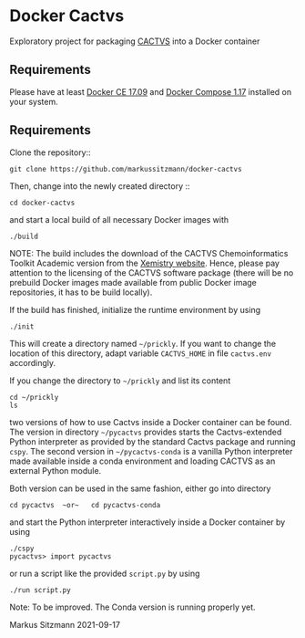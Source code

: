 Docker Cactvs
=============

Exploratory project for packaging [CACTVS](https://xemistry.com) into a Docker container

Requirements
------------

Please have at least [Docker CE 17.09](<https://docs.docker.com/engine/installation/>) and [Docker Compose 1.17](<https://docs.docker.com/compose/install/>) installed on your system.

Requirements
------------

Clone the repository::

    git clone https://github.com/markussitzmann/docker-cactvs

Then, change into the newly created directory ::

    cd docker-cactvs

and start a local build of all necessary Docker images with 

    ./build

NOTE: The build includes the download of the CACTVS Chemoinformatics Toolkit Academic version from the
[Xemistry website](<https://xemistry.com/academic/>). Hence, please pay attention to the licensing of the CACTVS 
software package (there will be no prebuild Docker images made available from public Docker image repositories, it
has to be build locally).
 
If the build has finished, initialize the runtime environment by using

    ./init

This will create a directory named `~/prickly`. If you want to change the location of this directory, adapt variable
`CACTVS_HOME` in file `cactvs.env` accordingly.

If you change the directory to `~/prickly` and list its content

    cd ~/prickly
    ls

two versions of how to use Cactvs inside a Docker container can be found. The version in directory `~/pycactvs` provides
starts the Cactvs-extended Python interpreter as provided by the standard Cactvs package and running `cspy`. The 
second version in `~/pycactvs-conda` is a vanilla Python interpreter made available inside a conda environment
and loading CACTVS as an external Python module.

Both version can be used in the same fashion, either go into directory

    cd pycactvs  ~or~   cd pycactvs-conda

and start the Python interpreter interactively inside a Docker container by using 

    ./cspy  
    pycactvs> import pycactvs

or run a script like the provided `script.py` by using 

    ./run script.py

Note: To be improved. The Conda version is running properly yet.

Markus Sitzmann
2021-09-17

